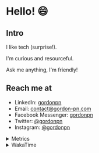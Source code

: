 # Hello! 😄

## Intro

I like tech (surprise!).

I'm curious and resourceful.

Ask me anything, I'm friendly!

## Reach me at

- LinkedIn: [gordonpn](https://www.linkedin.com/in/gordonpn/)
- Email: [contact@gordon-pn.com](mailto:contact@gordon-pn.com)
- Facebook Messenger: [gordonpn](https://www.messenger.com/t/Gordonpn)
- Twitter: [@gordonpn](https://twitter.com/Gordonpn)
- Instagram: [@gordonpn](https://www.instagram.com/gordonpn/)

<details>
  <summary>Metrics</summary>

  <img align="center" src="https://github.com/gordonpn/gordonpn/blob/master/github-metrics.svg" alt="GitHub Metrics">

</details>

<details>
  <summary>WakaTime</summary>

  <!--START_SECTION:waka-->
📊 **This Week I Spent My Time On** 

```text
💬 Programming Languages: 
Java                     8 hrs 5 mins        ████████████████████████░   94.88 % 
XML                      10 mins             █░░░░░░░░░░░░░░░░░░░░░░░░   02.01 % 
Makefile                 7 mins              ░░░░░░░░░░░░░░░░░░░░░░░░░   01.41 % 
Brazil Dependency Config 4 mins              ░░░░░░░░░░░░░░░░░░░░░░░░░   00.88 % 
Markdown                 2 mins              ░░░░░░░░░░░░░░░░░░░░░░░░░   00.49 % 

🔥 Editors: 
Intellijidea             8 hrs 32 mins       █████████████████████████   100.00 % 
```


 Last Updated on 07/02/2024 16:21:48 UTC
<!--END_SECTION:waka-->
</details>
